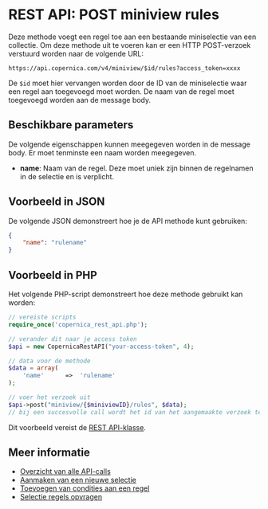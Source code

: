 # REST API: POST miniview rules

Deze methode voegt een regel toe aan een bestaande miniselectie van een collectie. 
Om deze methode uit te voeren kan er een HTTP POST-verzoek verstuurd worden 
naar de volgende URL:

`https://api.copernica.com/v4/miniview/$id/rules?access_token=xxxx`

De `$id` moet hier vervangen worden door de ID van de miniselectie waar een 
regel aan toegevoegd moet worden. De naam van de regel moet toegevoegd worden aan de message body.

## Beschikbare parameters

De volgende eigenschappen kunnen meegegeven worden in de message body. Er moet tenminste een naam worden meegegeven.

- **name**: Naam van de regel. Deze moet uniek zijn binnen de regelnamen in de selectie en is verplicht.

## Voorbeeld in JSON
De volgende JSON demonstreert hoe je de API methode kunt gebruiken:

```json
{
    "name": "rulename"
}
```

## Voorbeeld in PHP
Het volgende PHP-script demonstreert hoe deze methode gebruikt kan worden:

```php
// vereiste scripts
require_once('copernica_rest_api.php');

// verander dit naar je access token
$api = new CopernicaRestAPI("your-access-token", 4);

// data voor de methode
$data = array(
    'name'      =>  'rulename'
);

// voer het verzoek uit
$api->post("miniview/{$miniviewID}/rules", $data);
// bij een succesvolle call wordt het id van het aangemaakte verzoek teruggegeven
```

Dit voorbeeld vereist de [REST API-klasse](rest-php).

## Meer informatie

* [Overzicht van alle API-calls](rest-api)
* [Aanmaken van een nieuwe selectie](rest-put-miniview)
* [Toevoegen van condities aan een regel](rest-post-minirule-conditions)
* [Selectie regels opvragen](rest-get-miniview-rules)
